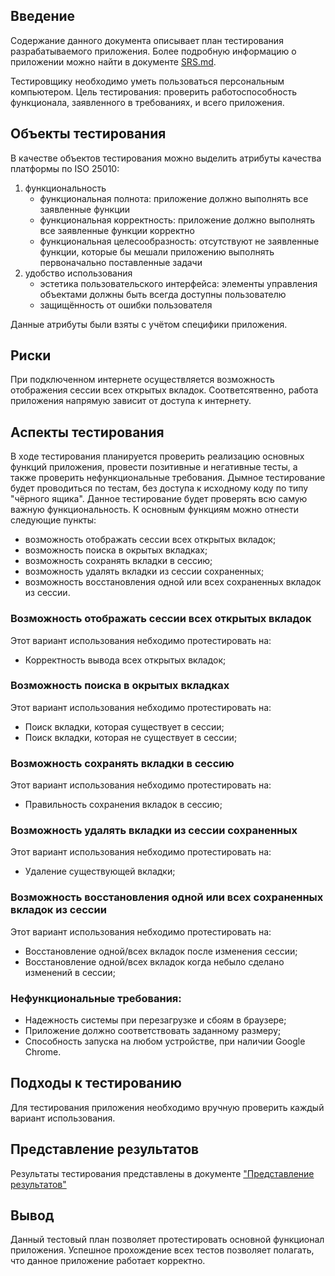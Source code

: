 ## Введение

Содержание данного документа описывает план тестирования разрабатываемого приложения. Более подробную информацию о приложении можно найти в документе [SRS.md](https://github.com/pobozhnaya18/Session-Tabs/blob/master/Documents/Требования%20к%20проекту.md#system_requirements).

Тестировщику необходимо уметь пользоваться персональным компьютером.
Цель тестирования: проверить работоспособность функционала, заявленного в требованиях, и всего приложения.

## Объекты тестирования

В качестве объектов тестирования можно выделить атрибуты качества платформы по ISO 25010:

1) функциональность
   + функциональная полнота: приложение должно выполнять все заявленные функции
   + функциональная корректность: приложение должно выполнять все заявленные функции корректно
   + функциональная целесообразность: отсутствуют не заявленные функции, которые бы мешали приложению выполнять первоначально поставленные задачи
2) удобство использования
   + эстетика пользовательского интерфейса: элементы управления объектами должны быть всегда доступны пользователю
   + защищённость от ошибки пользователя
   
Данные атрибуты были взяты с учётом специфики приложения.

## Риски

При подключенном интернете осуществляется возможность отображения сессии всех открытых вкладок. Соответсятвенно, работа приложения напрямую зависит от доступа к интернету.

## Аспекты тестирования

В ходе тестирования планируется проверить реализацию основных функций приложения, провести позитивные и негативные тесты, а также проверить нефункциональные требования.
Дымное тестирование будет проводиться по тестам, без доступа к исходному коду по типу "чёрного ящика". Данное тестирование будет проверять всю самую важную функциональность.
К основным функциям можно отнести следующие пункты:
* возможность отображать сессии всех открытых вкладок;
* возможность поиска в окрытых вкладках;
* возможность сохранять вкладки в сессию;
* возможность удалять вкладки из сессии сохраненных;
* возможность восстановления одной или всех сохраненных вкладок из сессии.

### Возможность отображать сессии всех открытых вкладок
Этот вариант использования небходимо протестировать на:
* Корректность вывода всех открытых вкладок;

### Возможность поиска в окрытых вкладках
Этот вариант использования небходимо протестировать на:
* Поиск вкладки, которая существует в сессии;
* Поиск вкладки, которая не существует в сессии;

### Возможность сохранять вкладки в сессию
Этот вариант использования небходимо протестировать на:
* Правильность сохранения вкладок в сессию;

### Возможность удалять вкладки из сессии сохраненных
Этот вариант использования небходимо протестировать на:
* Удаление существующей вкладки;

### Возможность восстановления одной или всех сохраненных вкладок из сессии
Этот вариант использования небходимо протестировать на:
* Восстановление одной/всех вкладок после изменения сессии;
* Восстановление одной/всех вкладок когда небыло сделано изменений в сессии;

### Нефункциональные требования:
* Надежность системы при перезагрузке и сбоям в браузере;
* Приложение должно соответствовать заданному размеру;
* Способность запуска на любом устройстве, при наличии Google Chrome.

##  Подходы к тестированию

Для тестирования приложения необходимо вручную проверить каждый вариант использования.

## Представление результатов

Результаты тестирования представлены в документе ["Представление результатов"](https://github.com/DaniilNaumenko/Session-Tabs/blob/patch-1/Testing/TestResults.md)

## Вывод

Данный тестовый план позволяет протестировать основной функционал приложения. Успешное прохождение всех тестов позволяет полагать, что данное приложение работает корректно.
